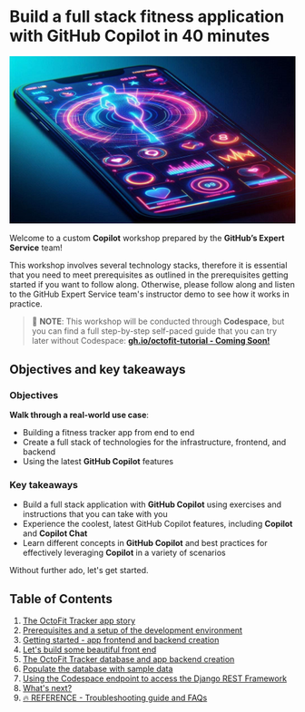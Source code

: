 # Build a full stack fitness application with GitHub Copilot in 40 minutes

![Story of Fitness application](images/cover.jpg)

Welcome to a custom **Copilot** workshop prepared by the **GitHub’s Expert Service** team!

This workshop involves several technology stacks, therefore it is essential that you need to meet prerequisites as outlined in the prerequisites getting started if you want to follow along. Otherwise, please follow along and listen to the GitHub Expert Service team's instructor demo to see how it works in practice.

> :blue_book: **NOTE**: This workshop will be conducted through **Codespace**, but you can find a full step-by-step self-paced guide that you can try later without Codespace:
[**gh.io/octofit-tutorial - Coming Soon!**](https://gh.io/octofit-tutorial)

## Objectives and key takeaways

### Objectives

**Walk through a real-world use case**:

- Building a fitness tracker app from end to end
- Create a full stack of technologies for the infrastructure, frontend, and backend
- Using the latest **GitHub Copilot** features

### Key takeaways

- Build a full stack application with **GitHub Copilot** using exercises and instructions that you can take with you
- Experience the coolest, latest GitHub Copilot features, including **Copilot** and **Copilot Chat**
- Learn different concepts in **GitHub Copilot** and best practices for effectively leveraging **Copilot** in a variety of scenarios

Without further ado, let's get started.

## Table of Contents

1. [The OctoFit Tracker app story](docs/1_Story/README.md)
2. [Prerequisites and a setup of the development environment](docs/2_Prerequisites/README.md)
3. [Getting started - app frontend and backend creation](docs/3_GettingStarted/README.md)
4. [Let's build some beautiful front end](docs/4_FrontEndWork/README.md)
5. [The OctoFit Tracker database and app backend creation](docs/5_BackendSettings/README.md)
6. [Populate the database with sample data](docs/6_PopulateDBwData/README.md)
7. [Using the Codespace endpoint to access the Django REST Framework](docs/7_CodespaceDjangoRESTFramework/README.md)
8. [What's next?](docs/8_WhatsNext/README.md)
9. [:fire: REFERENCE - Troubleshooting guide and FAQs](docs/9_Troubleshooting/README.md)
